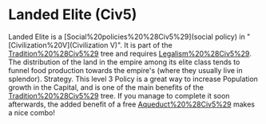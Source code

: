 # Landed Elite (Civ5)

Landed Elite is a [Social%20policies%20%28Civ5%29](social policy) in "[Civilization%20V](Civilization V)". It is part of the [Tradition%20%28Civ5%29](Tradition) tree and requires [Legalism%20%28Civ5%29](Legalism).
The distribution of the land in the empire among its elite class tends to funnel food production towards the empire's (where they usually live in splendor).
Strategy.
This level 3 Policy is a great way to increase Population growth in the Capital, and is one of the main benefits of the [Tradition%20%28Civ5%29](Tradition) tree. If you manage to complete it soon afterwards, the added benefit of a free [Aqueduct%20%28Civ5%29](Aqueduct) makes a nice combo!
